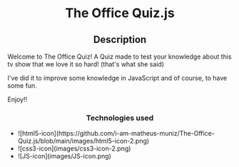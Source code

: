 <h1 align="center">The Office Quiz.js</h1>

<h2 align="center">Description</h2>
<p>
Welcome to The Office Quiz! A Quiz made to test your knowledge about this tv show that we love it so hard! (that's what she said)

I've did it to improve some knowledge in JavaScript and of course, to have some fun.

Enjoy!!
</p>

<h3 align="center">Technologies used</h3>
<ul>
    <li>![html5-icon](https://github.com/i-am-matheus-muniz/The-Office-Quiz.js/blob/main/images/html5-icon-2.png)</li>
    <li>![css3-icon](images/css3-icon-2.png)</li>
    <li>![JS-icon](images/JS-icon.png)</li>
</ul>